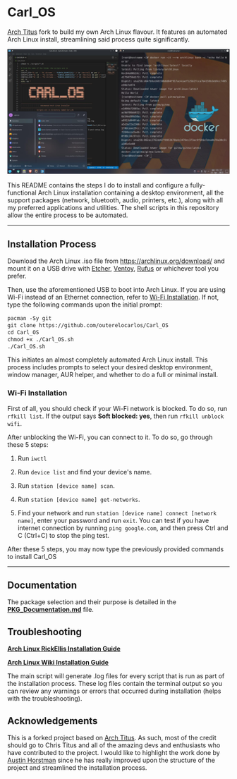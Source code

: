 # Carl_OS

[Arch Titus](https://github.com/ChrisTitusTech/ArchTitus) fork to build my own Arch Linux flavour. It features an automated Arch Linux install, streamlining said process quite significantly.

<img src="./Carl_OS.png" />

This README contains the steps I do to install and configure a fully-functional Arch Linux installation containing a desktop environment, all the support packages (network, bluetooth, audio, printers, etc.), along with all my preferred applications and utilities. The shell scripts in this repository allow the entire process to be automated.

---
## Installation Process

Download the Arch Linux .iso file from <https://archlinux.org/download/> and mount it on a USB drive with [Etcher](https://www.balena.io/etcher/), [Ventoy](https://www.ventoy.net/en/index.html), [Rufus](https://rufus.ie/en/) or whichever tool you prefer.

Then, use the aforementioned USB to boot into Arch Linux. If you are using Wi-Fi instead of an Ethernet connection, refer to [Wi-Fi Installation](#wi-fi-installation). If not, type the following commands upon the initial prompt:

```
pacman -Sy git
git clone https://github.com/outerelocarlos/Carl_OS
cd Carl_OS
chmod +x ./Carl_OS.sh
./Carl_OS.sh
```

This initiates an almost completely automated Arch Linux install. This process includes prompts to select your desired desktop environment, window manager, AUR helper, and whether to do a full or minimal install.

### Wi-Fi Installation

First of all, you should check if your Wi-Fi network is blocked. To do so, run `rfkill list`.
If the output says **Soft blocked: yes**, then run `rfkill unblock wifi`.

After unblocking the Wi-Fi, you can connect to it. To do so, go through these 5 steps:

1. Run `iwctl`

2. Run `device list` and find your device's name.

3. Run `station [device name] scan`.

4. Run `station [device name] get-networks`.

5. Find your network and run `station [device name] connect [network name]`, enter your password and run `exit`. You can test if you have internet connection by running `ping google.com`, and then press Ctrl and C (Ctrl+C) to stop the ping test.

After these 5 steps, you may now type the previously provided commands to install Carl_OS

---
## Documentation

The package selection and their purpose is detailed in the **[PKG_Documentation.md](PKG_Documentation.md)** file.

## Troubleshooting

**[Arch Linux RickEllis Installation Guide](https://github.com/rickellis/Arch-Linux-Install-Guide)**

**[Arch Linux Wiki Installation Guide](https://wiki.archlinux.org/title/Installation_guide)**

The main script will generate .log files for every script that is run as part of the installation process. These log files contain the terminal output so you can review any warnings or errors that occurred during installation (helps with the troubleshooting).

## Acknowledgements

This is a forked project based on [Arch Titus](https://github.com/ChrisTitusTech/ArchTitus). As such, most of the credit should go to Chris Titus and all of the amazing devs and enthusiasts who have contributed to the project. I would like to highlight the work done by [Austin Horstman](https://github.com/khaneliman) since he has really improved upon the structure of the project and streamlined the installation process.